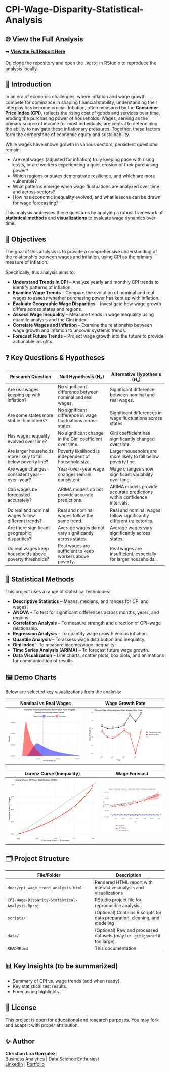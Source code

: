 # CPI-Wage-Disparity-Statistical-Analysis

## 🌐 View the Full Analysis
➡️ **[View the Full Report Here](https://christianlg2.github.io/CPI-Wage-Disparity-Statistical-Analysis/cpi_wage_trend_analysis.html)**  

Or, clone the repository and open the `.Rproj` in RStudio to reproduce the analysis locally.

## 📌 Introduction
In an era of economic challenges, where inflation and wage growth compete for dominance in shaping financial stability, understanding their interplay has become crucial. Inflation, often measured by the **Consumer Price Index (CPI)**, reflects the rising cost of goods and services over time, eroding the purchasing power of households. Wages, serving as the primary source of income for most individuals, are central to determining the ability to navigate these inflationary pressures. Together, these factors form the cornerstone of economic equity and sustainability.

While wages have shown growth in various sectors, persistent questions remain:  
- Are real wages (adjusted for inflation) truly keeping pace with rising costs, or are workers experiencing a quiet erosion of their purchasing power?  
- Which regions or states demonstrate resilience, and which are more vulnerable?  
- What patterns emerge when wage fluctuations are analyzed over time and across sectors?  
- How has economic inequality evolved, and what lessons can be drawn for wage forecasting?

This analysis addresses these questions by applying a robust framework of **statistical methods** and **visualizations** to evaluate wage dynamics over time.


## 🎯 Objectives
The goal of this analysis is to provide a comprehensive understanding of the relationship between wages and inflation, using CPI as the primary measure of inflation.

Specifically, this analysis aims to:

- **Understand Trends in CPI** – Analyze yearly and monthly CPI trends to identify patterns of inflation.
- **Examine Wage Trends** – Compare the evolution of nominal and real wages to assess whether purchasing power has kept up with inflation.
- **Evaluate Geographic Wage Disparities** – Investigate how wage growth differs across states and regions.
- **Assess Wage Inequality** – Measure trends in wage inequality using quantile analysis and the Gini index.
- **Correlate Wages and Inflation** – Examine the relationship between wage growth and inflation to uncover systemic trends.
- **Forecast Future Trends** – Project wage growth into the future to provide actionable insights.


## ❓ Key Questions & Hypotheses

| **Research Question** | **Null Hypothesis (H₀)** | **Alternative Hypothesis (Hₐ)** |
|----------------------|-------------------------|--------------------------------|
| Are real wages keeping up with inflation? | No significant difference between nominal and real wages. | Significant difference between nominal and real wages. |
| Are some states more stable than others? | No significant difference in wage fluctuations across states. | Significant differences in wage fluctuations across states. |
| Has wage inequality evolved over time? | No significant change in the Gini coefficient over time. | Gini coefficient has significantly changed over time. |
| Are larger households more likely to fall below poverty line? | Poverty likelihood is independent of household size. | Larger households are more likely to fall below poverty line. |
| Are wage changes consistent year-over-year? | Year-over-year wage changes remain consistent. | Wage changes show significant variability over time. |
| Can wages be forecasted accurately? | ARIMA models do not provide accurate predictions. | ARIMA models provide accurate predictions within confidence intervals. |
| Do real and nominal wages follow different trends? | Real and nominal wages follow the same trend. | Real and nominal wages follow significantly different trajectories. |
| Are there significant geographic disparities? | Average wages do not vary significantly across states. | Average wages vary significantly across states. |
| Do real wages keep households above poverty thresholds? | Real wages are sufficient to keep workers above poverty. | Real wages are insufficient, especially for larger households. |


## 🧮 Statistical Methods

This project uses a range of statistical techniques:

- **Descriptive Statistics** – Means, medians, and ranges for CPI and wages.
- **ANOVA** – To test for significant differences across months, years, and regions.
- **Correlation Analysis** – To measure strength and direction of CPI–wage relationship.
- **Regression Analysis** – To quantify wage growth versus inflation.
- **Quantile Analysis** – To assess wage distribution and inequality.
- **Gini Index** – To measure income/wage inequality.
- **Time Series Analysis (ARIMA)** – To forecast future wage growth.
- **Data Visualization** – Line charts, scatter plots, box plots, and animations for communication of results.


## 🖼️ Demo Charts
Below are selected key visualizations from the analysis:

| Nominal vs Real Wages | Wage Growth Rate |
|----------------------|-----------------|
| ![Nominal vs Real](assets/NominalVRealWage.png) | ![Growth Rate](assets/GrowthRate.png) |

| Lorenz Curve (Inequality) | Wage Forecast |
|--------------------------|--------------|
| ![Lorenz Curve](assets/LorenzCurve.png) | ![Forecast](assets/WageForecast.png) |


## 🗂️ Project Structure

| File/Folder | Description |
|-------------|-------------|
| `docs/cpi_wage_trend_analysis.html` | Rendered HTML report with interactive analysis and visualizations |
| `CPI-Wage-Disparity-Statistical-Analysis.Rproj` | RStudio project file for reproducible analysis |
| `scripts/` | (Optional) Contains R scripts for data preparation, cleaning, and modeling |
| `data/` | (Optional) Raw and processed datasets (may be `.gitignored` if too large) |
| `README.md` | This documentation |


## 📊 Key Insights (to be summarized)

- Summary of CPI vs. wage trends (add when ready).
- Key statistical test results.
- Forecasting highlights.


## 📜 License
This project is open for educational and research purposes. You may fork and adapt it with proper attribution.


## ✨ Author
**Christian Lira Gonzalez**  
Business Analytics | Data Science Enthusiast  
[LinkedIn](https://www.linkedin.com/in/christianlg/) | [Portfolio](https://www.clirago.com)

